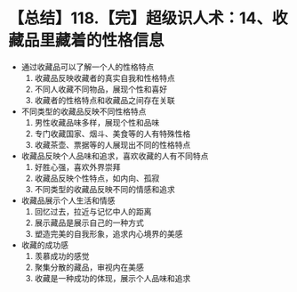 # 【总结】118.【完】超级识人术：14、收藏品里藏着的性格信息

-   通过收藏品可以了解一个人的性格特点
    1.  收藏品反映收藏者的真实自我和性格特点
    2.  不同人收藏不同物品，展现个性和喜好
    3.  收藏者的性格特点和收藏品之间存在关联
-   不同类型的收藏品反映不同性格特点
    1.  男性收藏品味多样，展现个性和品味
    2.  专门收藏国家、烟斗、美食等的人有特殊性格
    3.  收藏茶壶、票据等的人展现出不同的性格特点
-   收藏品反映个人品味和追求，喜欢收藏的人有不同特点
    1.  好胜心强，喜欢外界崇拜
    2.  收藏品反映个性特点，如内向、孤寂
    3.  不同类型的收藏品反映不同的情感和追求
-   收藏品展示个人生活和情感
    1.  回忆过去，拉近与记忆中人的距离
    2.  展示藏品是展示自己的一种方式
    3.  塑造完美的自我形象，追求内心境界的美感
-   收藏的成功感
    1.  羡慕成功的感觉
    2.  聚集分散的藏品，审视内在美感
    3.  收藏是一种成功的体现，展示个人品味和追求
